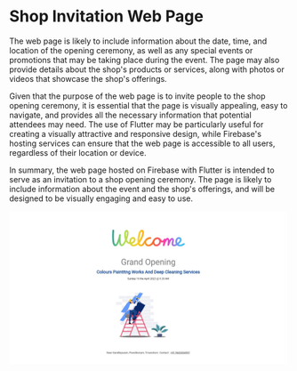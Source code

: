 # Shop Invitation Web Page 

The web page is likely to include information about the date, time, and location of the opening ceremony, as well as any special events or promotions that may be taking place during the event. The page may also provide details about the shop's products or services, along with photos or videos that showcase the shop's offerings.

Given that the purpose of the web page is to invite people to the shop opening ceremony, it is essential that the page is visually appealing, easy to navigate, and provides all the necessary information that potential attendees may need. The use of Flutter may be particularly useful for creating a visually attractive and responsive design, while Firebase's hosting services can ensure that the web page is accessible to all users, regardless of their location or device.

In summary, the web page hosted on Firebase with Flutter is intended to serve as an invitation to a shop opening ceremony. The page is likely to include information about the event and the shop's offerings, and will be designed to be visually engaging and easy to use.

<img src="images/img1.jpeg" width="500" title="Index Page"/>
